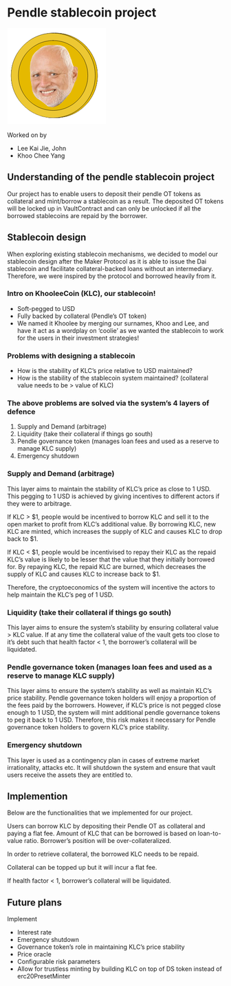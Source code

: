 # Pendle stablecoin project
![Alt text](https://github.com/johnleekj/pendle_stablecoin/blob/5a58fb47714430ef506311a160a6974bba76da89/Screenshot-20211128203944-230x223-removebg-preview.png)

Worked on by 
- Lee Kai Jie, John 
- Khoo Chee Yang

## Understanding of the pendle stablecoin project
Our project has to enable users to deposit their pendle OT tokens as collateral and mint/borrow a stablecoin as a result. The deposited OT tokens will be locked up in VaultContract and can only be unlocked if all the borrowed stablecoins are repaid by the borrower.

## Stablecoin design
When exploring existing stablecoin mechanisms, we decided to model our stablecoin design after the Maker Protocol as it is able to issue the Dai stablecoin and facilitate collateral-backed loans without an intermediary. Therefore, we were inspired by the protocol and borrowed heavily from it. 

### Intro on KhooleeCoin (KLC), our stablecoin!
- Soft-pegged to USD
- Fully backed by collateral (Pendle’s OT token)
- We named it Khoolee by merging our surnames, Khoo and Lee, and have it act as a wordplay on ‘coolie’ as we wanted the stablecoin to work for the users in their investment strategies!

### Problems with designing a stablecoin
- How is the stability of KLC’s price relative to USD maintained?
- How is the stability of the stablecoin system maintained? (collateral value needs to be > value of KLC)

### The above problems are solved via the system’s 4 layers of defence
1. Supply and Demand (arbitrage)
2. Liquidity (take their collateral if things go south)
3. Pendle governance token (manages loan fees and used as a reserve to manage KLC supply)
4. Emergency shutdown

### Supply and Demand (arbitrage)
This layer aims to maintain the stability of KLC’s price as close to 1 USD. This pegging to 1 USD is achieved by giving incentives to different actors if they were to arbitrage.

If KLC > $1, people would be incentived to borrow KLC and sell it to the open market to profit from KLC’s additional value. By borrowing KLC, new KLC are minted, which increases the supply of KLC and causes KLC to drop back to $1. 

If KLC < $1, people would be incentivised to repay their KLC as the repaid KLC’s value is likely to be lesser that the value that they initially borrowed for. By repaying KLC, the repaid KLC are burned, which decreases the supply of KLC and causes KLC to increase back to $1. 

Therefore, the cryptoeconomics of the system will incentive the actors to help maintain the KLC’s peg of 1 USD.

### Liquidity (take their collateral if things go south)
This layer aims to ensure the system’s stability by ensuring collateral value > KLC value. If at any time the collateral value of the vault gets too close to it’s debt such that health factor < 1, the borrower’s collateral will be liquidated. 

### Pendle governance token (manages loan fees and used as a reserve to manage KLC supply)
This layer aims to ensure the system’s stability as well as maintain KLC’s price stability. Pendle governance token holders will enjoy a proportion of the fees paid by the borrowers. However, if KLC’s price is not pegged close enough to 1 USD, the system will mint additional pendle governance tokens to peg it back to 1 USD. Therefore, this risk makes it necessary for Pendle governance token holders to govern KLC’s price stability. 

### Emergency shutdown
This layer is used as a contingency plan in cases of extreme market irrationality, attacks etc. It will shutdown the system and ensure that vault users receive the assets they are entitled to. 

## Implemention
Below are the functionalities that we implemented for our project.

Users can borrow KLC by depositing their Pendle OT as collateral and paying a flat fee. Amount of KLC that can be borrowed is based on loan-to-value ratio. Borrower’s position will be over-collateralized. 

In order to retrieve collateral, the borrowed KLC needs to be repaid. 

Collateral can be topped up but it will incur a flat fee. 

If health factor < 1, borrower’s collateral will be liquidated. 

## Future plans
Implement
- Interest rate
- Emergency shutdown
- Governance token’s role in maintaining KLC’s price stability
- Price oracle
- Configurable risk parameters
- Allow for trustless minting by building KLC on top of DS token instead of erc20PresetMinter
